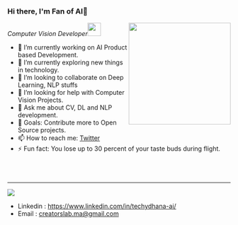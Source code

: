 ### Hi there, I'm Fan of AI👋 
<img align='right' src="https://media.giphy.com/media/M9gbBd9nbDrOTu1Mqx/giphy.gif" width="230">
<p><em>Computer Vision Developer<img src="https://media.giphy.com/media/WUlplcMpOCEmTGBtBW/giphy.gif" width="30"> 
</em></p>

- 🔭 I’m currently working on AI Product based Development.
- 🌱 I’m currently exploring new things in technology.
- 👯 I’m looking to collaborate on Deep Learning, NLP stuffs
- 🤔 I’m looking for help with Computer Vision Projects.
- 💬 Ask me about CV, DL and NLP development.
- 🥅 Goals: Contribute more to Open Source projects.
- 📫 How to reach me: <a href= "https://twitter.com/aiprofessor_">Twitter</a>
- ⚡ Fun fact: You lose up to 30 percent of your taste buds during flight.
<br><br>
<br>
<hr>
<img src="https://spectrapackautomation.com/img/contactme.gif" />

- Linkedin : https://www.linkedin.com/in/techydhana-ai/
- Email : creatorslab.ma@gmail.com
